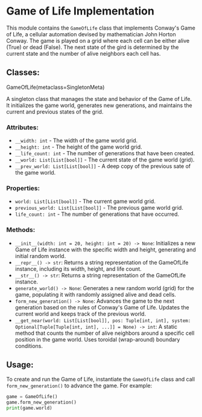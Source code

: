 # Game of Life Implementation

This module contains the `GameOfLife` class that implements Conway's Game of Life, a cellular automation devised by mathematician John Horton Conway. The game is played on a grid where each cell can be either alive (True) or dead (False). The next state of the gird is determined by the current state and the number of alive neighbors each cell has.

## Classes:
GameOfLife(metaclass=SingletonMeta)

A singleton class that manages the state and behavior of the Game of Life. It initializes the game world, generates new generations, and maintains the current and previous states of the grid.

### Attributes:
- `__width: int` - The width of the game world grid.
- `__height: int` - The height of the game world grid.
- `__life_count: int` - The number of generations that have been created.
- `__world: List[List[bool]]` - The current state of the game world (grid).
- `__prev_world: List[List[bool]]` - A deep copy of the previous sate of the game world.

### Properties:
- `world: List[List[bool]]` - The current game world grid.
- `previous_world: List[List[bool]]` - The previous game world grid.
- `life_count: int` - The number of generations that have occurred.

### Methods:
- `__init__(width: int = 20, height: int = 20) -> None`: Initializes a new Game of Life instance with the specific width and height, generating and initial random world.
- `__repr__() -> str`: Returns a string representation of the GameOfLife instance, including its width, height, and life count.
- `__str__() -> str`: Returns a string representation of the GameOfLife instance.
- `generate_world() -> None`: Generates a new random world (grid) for the game, populating it with randomly assigned alive and dead cells.
- `form_new_generation() -> None`: Advances the game to the next generation based on the rules of Conway's Game of Life. Updates the current world and keeps track of the previous world.
- `__get_near(world: List[List[bool]], pos: Tuple[int, int], system: Optional[Tuple[Tuple[int, int], ...]] = None) -> int`: A static method that counts the number of alive neighbors around a specific cell position in the game world. Uses toroidal (wrap-around) boundary conditions.

## Usage:
To create and run the Game of Life, instantiate the `GameOfLife` class and call
`form_new_generation()` to advance the game. For example:

```python
game = GameOfLife()
game.form_new_generation()
print(game.world)
```
